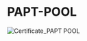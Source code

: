 # PAPT-POOL

![Certificate_PAPT POOL](https://user-images.githubusercontent.com/81981737/171142122-9cf7e9aa-eeab-47bc-8c94-0f370a7ad01b.jpg)
